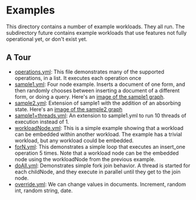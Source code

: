 Examples
========

This directory contains a number of example workloads. They all
run. The subdirectory future contains example workloads that use
features not fully operational yet, or don't exist yet.

A Tour
---------

- [operations.yml](operations.yml): This file demonstrates many of the
  supported operations, in a list. It executes each operation once
- [sample1.yml](sample1.yml): Four node example. Inserts a document of one form, and
  then randomly chooses between inserting a document of a different
  form, or doing a query. Here's an [image of the sample1 graph](images/sample1.png).
- [sample2.yml](sample2.yml): Extension of sample1 with the addition of an absorbing
  state. Here's an [image of the sample2 graph](images/sample2.png)
- [sample1+threads.yml](sample1+threads.yml): An extension to sample1.yml to run 10 threads
  of execution instead of 1. 
- [workloadNode.yml](workloadNode.yml): This is a simple example showing that a workload
  can be embedded within another workload. The example has a trivial
  workload, but any workload could be embedded. 
- [forN.yml](forN.yml): This demonstrates a simple loop that executes an
  insert_one operation 5 times. Note that a workload node can be the
  embedded node using the workloadNode from the previous example. 
- [doAll.yml](doAll.yml): Demonstrates simple fork join behavior. A thread is
  started for each childNode, and they execute in parallel until they
  get to the join node. 
- [override.yml](override.yml): We can change values in documents. Increment, random
  int, random string, date. 
